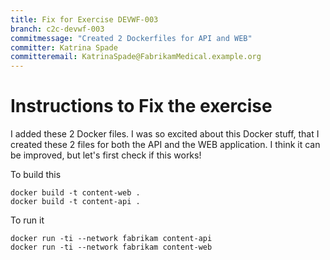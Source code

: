 ```yaml
---
title: Fix for Exercise DEVWF-003
branch: c2c-devwf-003
commitmessage: "Created 2 Dockerfiles for API and WEB"
committer: Katrina Spade
committeremail: KatrinaSpade@FabrikamMedical.example.org
---
```

# Instructions to Fix the exercise
I added these 2 Docker files. I was so excited about this Docker stuff, that I created these 2 files for both the API and the WEB application. I think it can be improved, but let's first check if this works!
 
To build this
```
docker build -t content-web .
docker build -t content-api .
```

To run it 
```
docker run -ti --network fabrikam content-api
docker run -ti --network fabrikam content-web
```


